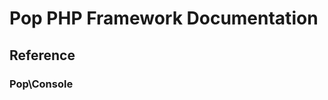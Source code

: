 Pop PHP Framework Documentation
===============================

Reference
---------

### Pop\Console

